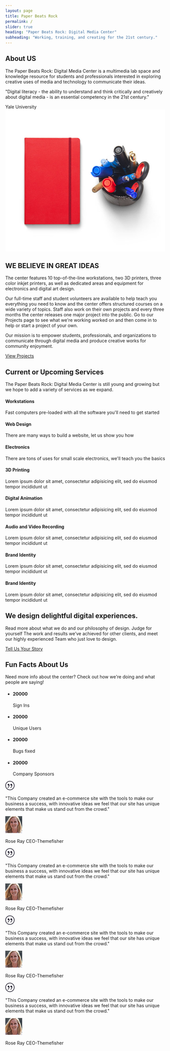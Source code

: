 ```yaml
---
layout: page
title: Paper Beats Rock
permalink: /
slider: true
heading: "Paper Beats Rock: Digital Media Center"
subheading: "Working, training, and creating for the 21st century."
---
```

<!-- About Us Start -->
<section id="intro">
  <div class="container">
    <div class="row">
      <div class="col-md-7 col-sm-12">
        <div class="section-title">
          <h2>About US</h2>
            <p>The Paper Beats Rock: Digital Media Center is a multimedia lab space and knowledge resource for students and professionals interested in exploring creative uses of media and technology to communicate their ideas.</p>
            <p class="quote">"Digital literacy - the ability to understand and think critically and creatively about digital media - is an essential competency in the 21st century."</p>
            <div class="quotor">Yale University</div>
        </div><!-- section-title close -->
      </div><!-- .col-md-7 close -->
      <div class="col-md-5 col-sm-12">
        <div class="block">
          <img src="img/wrapper-img.png" alt="Img">
        </div>
      </div><!-- .col-md-5 close -->
      </div><!-- row close -->
  </div><!-- container close -->
</section>

<!-- Great Ideas Start -->
<section id="feature">
  <div class="container">
    <div class="row">
      <div class="col-md-6 col-md-offset-6">
        <div class="section-title">
          <h2>WE BELIEVE IN GREAT IDEAS</h2>
          <p>The center features 10 top-of-the-line workstations, two 3D printers, three color inkjet printers, as well as dedicated areas and equipment for electronics and digital art design.</p>
          <p>Our full-time staff and student volunteers are available to help teach you everything you need to know and the center offers structured courses on a wide variety of topics. Staff also work on their own projects and every three months the center releases one major project into the public. Go to our Projects page to see what we're working worked on and then come in to help or start a project of your own. </p>
          <p>Our mission is to empower students, professionals, and organizations to communicate through digital media and produce creative works for community enjoyment.</p>
          <a href="#" class="btn btn-view-works">View Projects</a>
        </div><!-- section-title close -->
      </div><!-- .col-md-6 close -->
    </div><!-- row close -->
  </div><!-- container close -->
</section>

<!-- Upcoming Services Start -->
<!-- Description has a 75 character limit -->
<section id="service">
  <div class="container">
    <div class="row">
      <div class="section-title">
          <h2>Current or Upcoming Services</h2>
          <p>The Paper Beats Rock: Digital Media Center is still young and growing but we hope to add a variety of services as we expand.</p>
      </div><!-- section-title close -->
    </div><!-- row 1 close -->
    <div class="row ">
      <div class="col-sm-6 col-md-3">
        <div class="service-item">
          <i class="icon ion-coffee"></i>
          <h4>Workstations</h4>
          <p>Fast computers pre-loaded with all the software you'll need to get started</p>
        </div>
      </div>
      <div class="col-sm-6 col-md-3">
        <div class="service-item">
          <i class="ion-compass"></i>
          <h4>Web Design</h4>
          <p>There are many ways to build a website, let us show you how</p>
        </div>
      </div>
      <div class="col-sm-6 col-md-3">
        <div class="service-item">
          <i class="ion-image"></i>
          <h4>Electronics</h4>
          <p>There are tons of uses for small scale electronics, we'll teach you the basics</p>
        </div>
      </div>
      <div class="col-sm-6 col-md-3">
        <div class="service-item">
          <i class="ion-bug"></i>
          <h4>3D Printing</h4>
          <p>Lorem ipsum dolor sit amet, consectetur adipisicing elit, sed do eiusmod tempor incididunt ut </p>
        </div>
      </div>
      <div class="col-sm-6 col-md-3">
        <div class="service-item">
          <i class="ion-headphone"></i>
          <h4>Digital Animation</h4>
          <p>Lorem ipsum dolor sit amet, consectetur adipisicing elit, sed do eiusmod tempor incididunt ut </p>
        </div>
      </div>
      <div class="col-sm-6 col-md-3">
        <div class="service-item">
          <i class="ion-leaf"></i>
          <h4>Audio and Video Recording</h4>
          <p>Lorem ipsum dolor sit amet, consectetur adipisicing elit, sed do eiusmod tempor incididunt ut </p>
        </div>
      </div>
      <div class="col-sm-6 col-md-3">
        <div class="service-item">
          <i class="ion-planet"></i>
          <h4>Brand Identity</h4>
          <p>Lorem ipsum dolor sit amet, consectetur adipisicing elit, sed do eiusmod tempor incididunt ut </p>
        </div>
      </div>
      <div class="col-sm-6 col-md-3">
        <div class="service-item">
          <i class="ion-earth"></i>
          <h4>Brand Identity</h4>
          <p>Lorem ipsum dolor sit amet, consectetur adipisicing elit, sed do eiusmod tempor incididunt ut </p>
        </div>
      </div>
    </div><!-- row 2 close -->
  </div><!-- container close -->
</section>

<!-- Call to action Start -->
<section id="call-to-action">
  <div class="container">
    <div class="row">
      <div class="col-md-12">
        <h2>We design delightful digital experiences.</h2>
        <p>Read more about what we do and our philosophy of design. Judge for yourself The work and results we’ve achieved for other clients, and meet our highly experienced Team who just love to design.</p>
        <a class="btn btn-default btn-call-to-action" href="#" >Tell Us Your Story</a>
      </div><!-- col-md-12 close -->
    </div><!-- row close -->
  </div><!-- container close -->
</section>

<!-- Fun Facts & Testimonial Start -->
<section id="testimonial">
  <div class="container">
    <div class="row">
      <div class="section-title text-center">
        <h2>Fun Facts About Us</h2>
        <p>Need more info about the center? Check out how we're doing and what people are saying!</p>
      </div><!-- section-title close -->
    </div><!-- row 1 close -->
    <div class="row">
      <div class="col-md-6">
        <div class="block">
          <ul class="counter-box clearfix">
            <li>
              <div class="block">
                <i class="ion-ios-chatboxes-outline"></i>
                <h4 class="counter">20000</h4>
                <span>Sign Ins</span>
              </div>
            </li>
            <li>
              <div class="block">
                <i class="ion-ios-glasses-outline"></i>
                <h4 class="counter">20000</h4>
                <span>Unique Users</span>
              </div>
            </li>
            <li>
              <div class="block">
                <i class="ion-ios-compose-outline"></i>
                <h4 class="counter">20000</h4>
                <span>Bugs fixed</span>
              </div>
            </li>
            <li>
              <div class="block">
                <i class="ion-ios-timer-outline"></i>
                <h4 class="counter">20000</h4>
                <span>Company Sponsors</span>
              </div>
            </li>
          </ul>
        </div><!-- block close -->
      </div><!-- col-md-6 1 close -->
      <div class="col-md-6">
        <div class="testimonial-carousel">
          <div id="testimonial-slider" class="owl-carousel">
            <div>
              <img src="img/cotation.png" alt="IMG">
              <p>"This Company created an e-commerce site with the tools to make our business a success, with innovative ideas we feel that our site has unique elements that make us stand out from the crowd."</p>
              <div class="user">
                <img src="img/item-img1.jpg" alt="Pepole">
                <p><span>Rose Ray</span> CEO-Themefisher</p>
              </div>
            </div>
            <div>
              <img src="img/cotation.png" alt="IMG">
              <p>"This Company created an e-commerce site with the tools to make our business a success, with innovative ideas we feel that our site has unique elements that make us stand out from the crowd."</p>
              <div class="user">
                <img src="img/item-img1.jpg" alt="Pepole">
                <p><span>Rose Ray</span> CEO-Themefisher</p>
              </div>
            </div>
            <div>
              <img src="img/cotation.png" alt="IMG">
              <p>"This Company created an e-commerce site with the tools to make our business a success, with innovative ideas we feel that our site has unique elements that make us stand out from the crowd."</p>
              <div class="user">
                <img src="img/item-img1.jpg" alt="Pepole">
                <p><span>Rose Ray</span> CEO-Themefisher</p>
              </div>
            </div>
            <div>
              <img src="img/cotation.png" alt="IMG">
              <p>"This Company created an e-commerce site with the tools to make our business a success, with innovative ideas we feel that our site has unique elements that make us stand out from the crowd."</p>
              <div class="user">
                <img src="img/item-img1.jpg" alt="Pepole">
                <p><span>Rose Ray</span> CEO-Themefisher</p>
              </div>
            </div>
          </div><!-- testimonial slider close -->
        </div><!-- testimonial carosel close -->
      </div><!-- col-md-6 2 close -->
    </div><!-- row 2 close -->
  </div><!-- container close -->
</section>
